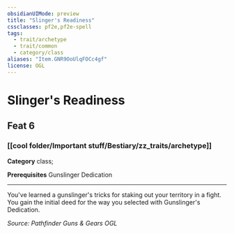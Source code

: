 ```yaml
---
obsidianUIMode: preview
title: "Slinger's Readiness"
cssclasses: pf2e,pf2e-spell
tags:
  - trait/archetype
  - trait/common
  - category/class
aliases: "Item.GNR9OoUlqFOCc4gf"
license: OGL
---
```

# Slinger's Readiness
## Feat 6
### [[cool folder/Important stuff/Bestiary/zz_traits/archetype]]

**Category** class; 



**Prerequisites** Gunslinger Dedication
* * *
You've learned a gunslinger's tricks for staking out your territory in a fight. You gain the initial deed for the way you selected with Gunslinger's Dedication.

*Source: Pathfinder Guns & Gears*
*OGL*